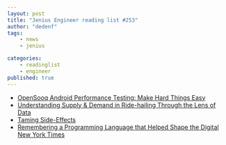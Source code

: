 ```yaml
---
layout: post
title: "Jenius Engineer reading list #253"
author: "dedenf"
tags:
    - news
    - jenius

categories:
    - readinglist
    - engineer
published: true
---
```


- [OpenSooq Android Performance Testing: Make Hard Things Easy](https://engineering.opensooq.com/opensooq-android-performance-testing-make-hard-things-easy/)
- [Understanding Supply & Demand in Ride-hailing Through the Lens of Data](https://engineering.grab.com/understanding-supply-demand-ride-hailing-data)
- [Taming Side-Effects](https://itnext.io/functional-architecture-e9031090ff18?source=rss----5b301f10ddcd---4&gi=f5f865632a25)
- [Remembering a Programming Language that Helped Shape the Digital New York Times](https://open.nytimes.com/remembering-a-programming-language-that-helped-shape-the-digital-new-york-times-cd809d707c74)

